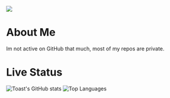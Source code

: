 <image src="https://i.imgur.com/xLdwmMU.png"></image>
<h1>About Me</h1>

<p>Im not active on GitHub that much, most of my repos are private.</p>

<h1>Live Status</h1>   

![Toast's GitHub stats](https://github-readme-stats.vercel.app/api?username=havi11&theme=merko&hide=contribs,prs&hide_border=true)
![Top Languages](https://github-readme-stats.vercel.app/api/top-langs/?username=havi11&theme=merko&custom_title=My%20most%20used%20languages&hide_border=true)
<!--
**havi11/havi11** is a ✨ _special_ ✨ repository because its `README.md` (this file) appears on your GitHub profile.

Here are some ideas to get you started:

- 🔭 I’m currently working on ...
- 🌱 I’m currently learning ...
- 👯 I’m looking to collaborate on ...
- 🤔 I’m looking for help with ...
- 💬 Ask me about ...
- 📫 How to reach me: ...
- 😄 Pronouns: ...
- ⚡ Fun fact: ...
-->
